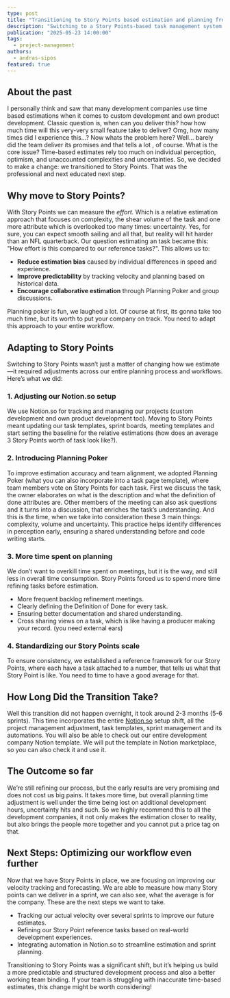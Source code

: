 ```yaml
---
type: post
title: "Transitioning to Story Points based estimation and planning from time based"
description: "Switching to a Story Points-based task management system can help teams work more smoothly. Here’s our story."
publication: "2025-05-23 14:00:00"
tags:
  - project-management
authors:
  - andras-sipos
featured: true
---
```



## About the past

I personally think and saw that many development companies use time based estimations when it comes to custom development and own product development. Classic question is, when can you deliver this? how how much time will this very-very small feature take to deliver? Omg, how many times did I experience this…? Now whats the problem here? Well… barely did the team deliver its promises and that tells a lot , of course. What is the core issue? Time-based estimates rely too much on individual perception, optimism, and unaccounted complexities and uncertainties. So, we decided to make a change: we transitioned to Story Points. That was the professional and next educated next step.

## Why move to Story Points?

With Story Points we can measure the *effort.* Which is a relative estimation approach that focuses on complexity, the shear volume of the task and one more attribute which is overlooked too many times: uncertainty. Yes, for sure, you can expect smooth sailing and all that, but reality will hit harder than an NFL quarterback. Our question estimating an task became this: "How effort is this compared to our reference tasks?". This allows us to:

- **Reduce estimation bias** caused by individual differences in speed and experience.
- **Improve predictability** by tracking velocity and planning based on historical data.
- **Encourage collaborative estimation** through Planning Poker and group discussions.

Planning poker is fun, we laughed a lot. Of course at first, its gonna take too much time, but its worth to put your company on track. You need to adapt this approach to your entire workflow.

## Adapting to Story Points

Switching to Story Points wasn’t just a matter of changing how we estimate—it required adjustments across our entire planning process and workflows. Here’s what we did:

### 1. Adjusting our Notion.so setup

We use Notion.so for tracking and managing our projects (custom development and own product development too). Moving to Story Points meant updating our task templates, sprint boards, meeting templates and start setting the baseline for the relative estimations (how does an average 3 Story Points worth of task look like?).

### 2. Introducing Planning Poker

To improve estimation accuracy and team alignment, we adopted Planning Poker (what you can also incorporate into a task page template), where team members vote on Story Points for each task. First we discuss the task, the owner elaborates on what is the description and what the definition of done attributes are. Other members of the meeting can also ask questions and it turns into a discussion, that enriches the task’s understanding. And this is the time, when we take into consideration these 3 main things: complexity, volume and uncertainty. This practice helps identify differences in perception early, ensuring a shared understanding before and code writing starts.

### 3. More time spent on planning

We don’t want to overkill time spent on meetings, but it is the way, and still less in overall time consumption. Story Points forced us to spend more time refining tasks before estimation.

- More frequent backlog refinement meetings.
- Clearly defining the Definition of Done for every task.
- Ensuring better documentation and shared understanding.
- Cross sharing views on a task, which is like having a producer making your record. (you need external ears)

### 4. Standardizing our Story Points scale

To ensure consistency, we established a reference framework for our Story Points, where each have a task attached to a number, that tells us what that Story Point is like. You need to time to have a good average for that. 

## How Long Did the Transition Take?

Well this transition did not happen overnight, it took around 2-3 months (5-6 sprints). This time incorporates the entire [Notion.so](http://Notion.so) setup shift, all the project management adjustment, task templates, sprint management and its automations. You will also be able to check out our entire development company Notion template. We will put the template in Notion marketplace, so you can also check it and use it.

## The Outcome so far

We’re still refining our process, but the early results are very promising and does not cost us big pains. It takes more time, but overall planning time adjustment is well under the time being lost on additional development hours, uncertainty hits and such. So we highly recommend this to all the development companies, it not only makes the estimation closer to reality, but also brings the people more together and you cannot put a price tag on that. 

## Next Steps: Optimizing our workflow even further

Now that we have Story Points in place, we are focusing on improving our velocity tracking and forecasting. We are able to measure how many Story points can we deliver in a sprint, we can also see, what the average is for the company. These are the next steps we want to take.

- Tracking our actual velocity over several sprints to improve our future estimates.
- Refining our Story Point reference tasks based on real-world development experiences.
- Integrating automation in Notion.so to streamline estimation and sprint planning.

Transitioning to Story Points was a significant shift, but it’s helping us build a more predictable and structured development process and also a better working team binding. If your team is struggling with inaccurate time-based estimates, this change might be worth considering!